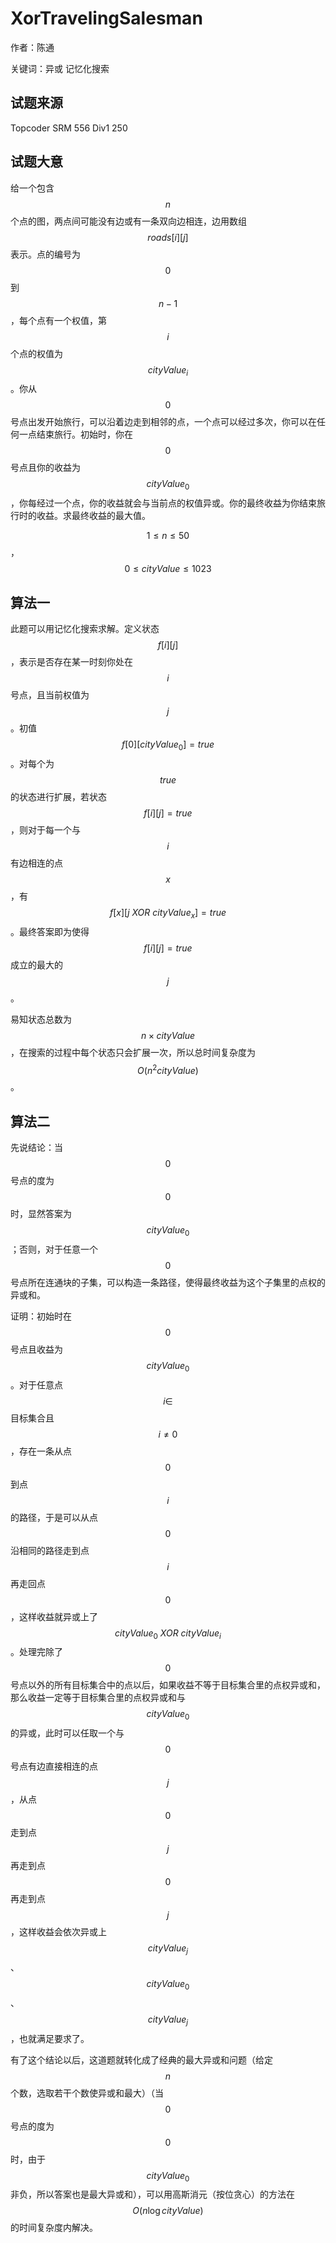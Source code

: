 # XorTravelingSalesman

作者：陈通

关键词：异或 记忆化搜索



## 试题来源

Topcoder SRM 556 Div1 250



## 试题大意

给一个包含$$n$$个点的图，两点间可能没有边或有一条双向边相连，边用数组$$roads[i][j]$$表示。点的编号为$$0$$到$$n-1$$，每个点有一个权值，第$$i$$个点的权值为$$cityValue_i$$。你从$$0$$号点出发开始旅行，可以沿着边走到相邻的点，一个点可以经过多次，你可以在任何一点结束旅行。初始时，你在$$0$$号点且你的收益为$$cityValue_0$$，你每经过一个点，你的收益就会与当前点的权值异或。你的最终收益为你结束旅行时的收益。求最终收益的最大值。

$$1 \leq n \leq 50$$，$$0 \leq cityValue \leq 1023$$



## 算法一

此题可以用记忆化搜索求解。定义状态$$f[i][j]$$，表示是否存在某一时刻你处在$$i$$号点，且当前权值为$$j$$。初值$$f[0][cityValue_0] = true$$。对每个为$$true$$的状态进行扩展，若状态$$f[i][j] = true$$，则对于每一个与$$i$$有边相连的点$$x$$，有$$f[x][j \ XOR \ cityValue_x] = true$$。最终答案即为使得$$f[i][j] = true$$成立的最大的$$j$$。

易知状态总数为$$n \times cityValue$$，在搜索的过程中每个状态只会扩展一次，所以总时间复杂度为$$O(n^2cityValue)$$。

## 算法二

先说结论：当$$0$$号点的度为$$0$$时，显然答案为$$cityValue_0$$；否则，对于任意一个$$0$$号点所在连通块的子集，可以构造一条路径，使得最终收益为这个子集里的点权的异或和。

证明：初始时在$$0$$号点且收益为$$cityValue_0$$。对于任意点$$i \in$$目标集合且$$i \neq 0$$，存在一条从点$$0$$到点$$i$$的路径，于是可以从点$$0$$沿相同的路径走到点$$i$$再走回点$$0$$，这样收益就异或上了$$cityValue_0 \ XOR \ cityValue_i$$。处理完除了$$0$$号点以外的所有目标集合中的点以后，如果收益不等于目标集合里的点权异或和，那么收益一定等于目标集合里的点权异或和与$$cityValue_0$$的异或，此时可以任取一个与$$0$$号点有边直接相连的点$$j$$，从点$$0$$走到点$$j$$再走到点$$0$$再走到点$$j$$，这样收益会依次异或上$$cityValue_j$$、$$cityValue_0$$、$$cityValue_j$$，也就满足要求了。

有了这个结论以后，这道题就转化成了经典的最大异或和问题（给定$$n$$个数，选取若干个数使异或和最大）（当$$0$$号点的度为$$0$$时，由于$$cityValue_0$$非负，所以答案也是最大异或和），可以用高斯消元（按位贪心）的方法在$$O(n \log{cityValue})$$的时间复杂度内解决。